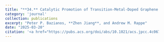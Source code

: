 ```yaml
---
title: "**34.** Catalytic Promotion of Transition-Metal-Doped Graphene Cathodes in Li-CO2 Batteries"
category: 'journal'
collection: publications
excerpt: "Peter P. Bazianos, **Zhen Jiang**, and Andrew M. Rappe"
date: "2025-03-20"
citation: '<a href="https://pubs.acs.org/doi/abs/10.1021/acs.jpcc.4c06763"> <span style="color: blue"><i><B> J. Phys. Chem. C</B></i></span> accepted (2025) </a>'
---
```

